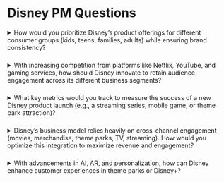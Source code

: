 # Disney PM Questions

<details>
<summary>
How would you prioritize Disney’s product offerings for different consumer groups (kids, teens, families, adults) while ensuring brand consistency?
</summary>
Since disney targets a large customer base ranging different age groups the best way to target the kids and teens is through the ongoing disney characters series and merchandises along with adding interactive and educative games for children, promoting early brand attachement.For adults however we can create nostalgia-driven merchandise that shows the adults version of our beloved characters which not only gives a sense of connection to our younger selves but also to those characters. We can even create small series and movies describing their adult life and possibly the challenges that are usually faced by them, this makes it easier for adults to connect with the characters and also relate with them. Families are connected by obviously group activities so we can promote halloween family costumes, family dining sets or even family character themed decor. We can also create rides that are catered to family and via AR/VR lets the members reimagine themselves as different characters, this creates an opportunity for group activity and togetherness among the family members along with entertainement for them. 
</details>

###

<details>
<summary>
With increasing competition from platforms like Netflix, YouTube, and gaming services, how should Disney innovate to retain audience engagement across its different business segments?
</summary>
The major competition Disney could face is in content generation, especially in terms of quantity and catering to different genres. To tackle this, Disney should expand into more genres with dedicated content and merchandise. Disney products are more than just products—they are a part of our childhood and bring a sense of comfort. To keep customers engaged in changing times, the best way is to bring characters to life that aren’t just for kids but also for adults, with stories and problems that resonate with them. These characters provide comfort, and making them part of AR/VR experiences and games can create a more exciting way to interact with them. Doing this won’t just set Disney apart but will also help expand the current user base while keeping old customers engaged. For kids, creating interactive and educational games can be a great way to build early trust and attachment to the brand. By stepping up in these areas, Disney can stay ahead while keeping its magic alive for all ages.
</details>

###

<details>
<summary>
What key metrics would you track to measure the success of a new Disney product launch (e.g., a streaming series, mobile game, or theme park attraction)?
</summary>
Success metrics for a new Disney product launch from a product perspective depend on whether the product creates opportunities for sequels, spin-offs, or expansions. From the user’s perspective, I would measure success through retention rates (e.g., Day 7/30), increased demand for new merchandise, positive customer feedback, watch time for streaming and trends on social media. From a financial standpoint, it can be assessed through the rise in quarterly returns, subscription growth, and merchandise sales. It’s also important to evaluate not just the immediate returns but also the impact of the new product on existing ones to ensure it doesn’t negatively affect their image or revenue.
</details>

###

<details>
<summary>
Disney’s business model relies heavily on cross-channel engagement (movies, merchandise, theme parks, TV, streaming). How would you optimize this integration to maximize revenue and engagement?
</summary>
Disney’s strength lies in its seamless cross-channel engagement, creating an immersive ecosystem that keeps consumers connected across various touchpoints. To maximize revenue and engagement, I would focus on designing a natural flow where each product leads consumers to another.

For example, in theme parks, rides based on popular characters could have interactive stalls related to those characters while visitors wait in line, enhancing engagement. Merchandise stores could be strategically placed at the exit of these rides to encourage impulse purchases.

On Disney+, we could integrate a dedicated “Shop Merchandise” section that recommends character-themed products based on a user’s watch history, providing a personalized shopping experience. To further drive conversions, we could offer exclusive discounts or coupons for purchases made through Disney+, reinforcing engagement across platforms while boosting sales.
</details>

###

<details>
<summary>
With advancements in AI, AR, and personalization, how can Disney enhance customer experiences in theme parks or Disney+?
</summary>
AR can enhance the theme park experience by making rides more immersive—allowing visitors to choose their own characters and view others as different characters during the ride. Partnering with existing AR headset distributors like Vision Pro could further elevate this by offering a fully immersive experience, helping guests navigate the park, check real-time wait times, and stay engaged while waiting in lines.

For Disney’s streaming service, AI-driven recommendations can personalize content suggestions based on user preferences. We can extend this personalization to merchandise, offering curated product suggestions based on viewing history.

Additionally, we could introduce an AR-powered photo experience at Disneyland, where visitors can capture themselves as their favorite characters and get these customized images printed—creating a unique, memorable takeaway while enhancing engagement across platforms.
</details>